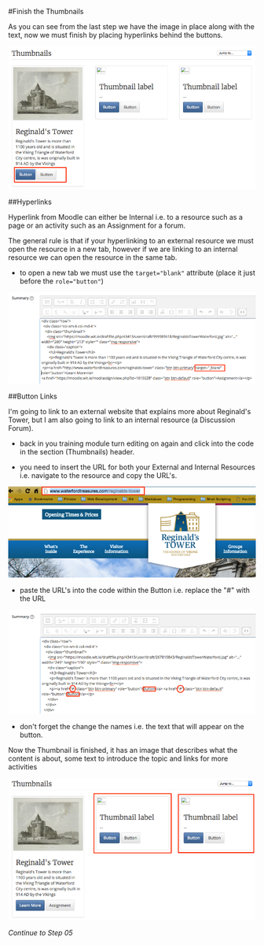 #Finish the Thumbnails

As you can see from the last step we have the image in place along with the text, now we must finish by placing hyperlinks behind the buttons.

![](./img/19.png)

##Hyperlinks

Hyperlink from Moodle can either be Internal i.e. to a resource such as a page or an activity such as an Assignment for a forum. 

The general rule is that if your hyperlinking to an external resource we must open the resource in a new tab, however if we are linking to an internal resource we can open the resource in the same tab.

- to open a new tab we must use the `target="blank"` attribute (place it just before the `role="button"`)

![](./img/22.png)

##Button Links

I'm going to link to an external website that explains more about Reginald's Tower, but I am also going to link to an internal resource (a Discussion Forum).

- back in you training module turn editing on again and click into the code in the section (Thumbnails) header.

- you need to insert the URL for both your External and Internal Resources i.e. navigate to the resource and copy the URL's.

![](./img/21.png)

- paste the URL's into the code within the Button i.e. replace the "#" with the URL

![](./img/20.png)

- don't forget the change the names i.e. the text that will appear on the button.

Now the Thumbnail is finished, it has an image that describes what the content is about, some text to introduce the topic and links for more activities

![](./img/23.png)

*Continue to Step 05*
